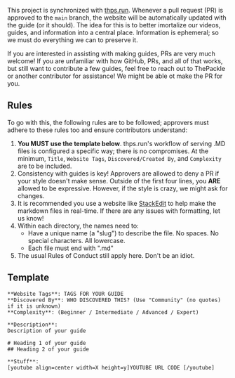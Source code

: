 This project is synchronized with [thps.run](https://thps.run/). Whenever a pull request (PR) is approved to the `main` branch, the website will be automatically updated with the guide (or it should). The idea for this is to better imortalize our videos, guides, and information into a central place. Information is ephemeral; so we must do everything we can to preserve it.  
  
If you are interested in assisting with making guides, PRs are very much welcome! If you are unfamiliar with how GitHub, PRs, and all of that works, but still want to contribute a few guides, feel free to reach out to ThePackle or another contributor for assistance! We might be able ot make the PR for you.  

## Rules
To go with this, the following rules are to be followed; approvers must adhere to these rules too and ensure contributors understand:
1. **You MUST use the template below**. thps.run's workflow of serving .MD files is configured a specific way; there is no compromises. At the minimum, `Title`, `Website Tags`, `Discovered/Created By`, and `Complexity` are to be included.
2. Consistency with guides is key! Approvers are allowed to deny a PR if your style doesn't make sense. Outside of the first four lines, you **ARE** allowed to be expressive. However, if the style is crazy, we might ask for changes.
3. It is recommended you use a website like [StackEdit](https://stackedit.io/) to help make the markdown files in real-time. If there are any issues with formatting, let us know!
4. Within each directory, the names need to:
    *   Have a unique name (a "slug") to describe the file. No spaces. No special characters. All lowercase.
    *   Each file must end with ".md"
5. The usual Rules of Conduct still apply here. Don't be an idiot.

## Template

```**Title**: NAME OF YOUR GUIDE 
**Website Tags**: TAGS FOR YOUR GUIDE
**Discovered By**: WHO DISCOVERED THIS? (Use "Community" (no quotes) if it is unknown)
**Complexity**: (Beginner / Intermediate / Advanced / Expert)

**Description**:
Description of your guide

# Heading 1 of your guide
## Heading 2 of your guide

**Stuff**:
[youtube align=center width=X height=y]YOUTUBE URL CODE [/youtube]
```